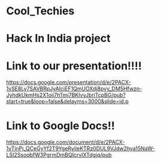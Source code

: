 # Cool_Techies
# Hack In India project 
# Link to our presentation!!!! 
 https://docs.google.com/presentation/d/e/2PACX-1vSE8Ly7SAVBRpJyAIciEF1QmUOXdj8pvy_DM5Hfwzn-JyhdkUkmHs2X1oii7hTmj7BKIvyJbriTcpBG/pub?start=true&loop=false&delayms=3000&slide=id.p
# Link to Google Docs!! 
https://docs.google.com/document/d/e/2PACX-1vTinPj_QCeGyYf2T9YgeRyileKTRz0DUL9VJdw2hya15NaW-LSI2SsoqbfW3PgrmDmBQIcrvIXTdgjq/pub
